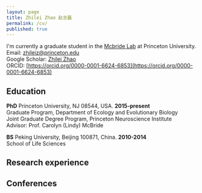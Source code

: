 ```yaml
---
layout: page
title: Zhilei Zhao 赵志磊
permalink: /cv/
published: true
---
```


I'm currently a graduate student in the [Mcbride Lab](https://mcbridelab.princeton.edu/) at Princeton University.    
Email: zhileiz@princeton.edu    
Google Scholar: [Zhilei Zhao](https://scholar.google.com/citations?user=jqFT-xoAAAAJ&hl=en)   
ORCID: [https://orcid.org/0000-0001-6624-6853](https://orcid.org/0000-0001-6624-6853)   

## Education
**PhD**	Princeton University, NJ 08544, USA. **2015-present**    
Graduate Program, Department of Ecology and Evolutionary Biology    
Joint Graduate Degree Program, Princeton Neuroscience Institute      
Advisor: Prof. Carolyn (Lindy) McBride    
     
**BS** Peking University, Beijing 100871, China. **2010-2014**    
School of Life Sciences





## Research experience

## Conferences

